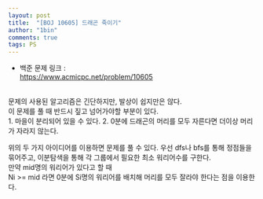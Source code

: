 ```yaml
---
layout: post
title:  "[BOJ 10605] 드래곤 죽이기"
author: "1bin"
comments: true
tags: PS
---
```


 * 백준 문제 링크 :   
  https://www.acmicpc.net/problem/10605
    
<br>
문제의 사용된 알고리즘은 긴단하지만, 발상이 쉽지만은 않다.  
<br>
이 문제를 풀 때 반드시 짚고 넘어가야할 부분이 있다.  
<br>  
1. 마을이 분리되어 있을 수 있다.  
2. 0분에 드래곤의 머리를 모두 자른다면 더이상 머리가 자라지 않는다.  
       
위의 두 가지 아이디어를 이용하면 문제를 풀 수 있다.
우선 dfs나 bfs를 통해 정점들을 묶어주고, 
이분탐색을 통해 각 그룹에서 필요한 최소 워리어수를 구한다.  
만약 mid명의 워리어가 있다고 할 때  
Ni >= mid 라면 0분에 Si명의 워리어를 배치해 머리를 모두 잘라야 한다는 점을 이용한다.
<br>   
<script src="https://gist.github.com/1bin01/febb3375d8aa31bf9c203bad68301903.js"></script>
